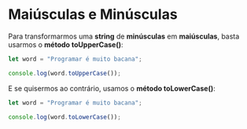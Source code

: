 # Maiúsculas e Minúsculas

Para transformarmos uma **string** de **minúsculas** em **maiúsculas**, basta usarmos o **método toUpperCase()**:

```Javascript
let word = "Programar é muito bacana";

console.log(word.toUpperCase());
```

E se quisermos ao contrário, usamos o **método toLowerCase()**:

```Javascript
let word = "Programar é muito bacana";

console.log(word.toLowerCase());
```
